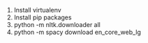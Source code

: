 1. Install virtualenv 
2. Install pip packages
3. python -m nltk.downloader all
4. python -m spacy download en_core_web_lg
